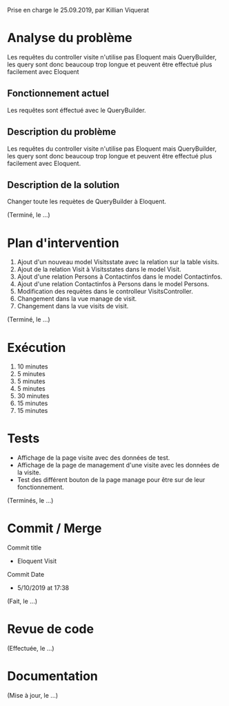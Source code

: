 Prise en charge le 25.09.2019, par Killian Viquerat

# Analyse du problème

Les requêtes du controller visite n'utilise pas Eloquent mais QueryBuilder, les query sont donc beaucoup trop longue et peuvent être effectué plus facilement avec Eloquent

## Fonctionnement actuel

Les requêtes sont éffectué avec le QueryBuilder.

## Description du problème

Les requêtes du controller visite n'utilise pas Eloquent mais QueryBuilder, les query sont donc beaucoup trop longue et peuvent être effectué plus facilement avec Eloquent.

## Description de la solution

Changer toute les requètes de QueryBuilder à Eloquent.

(Terminé, le ...)

# Plan d'intervention

1. Ajout d'un nouveau model Visitsstate avec la relation sur la table visits.
2. Ajout de la relation Visit à Visitsstates dans le model Visit.
3. Ajout d'une relation Persons à Contactinfos dans le model Contactinfos.
4. Ajout d'une relation Contactinfos à Persons dans le model Persons.
5. Modification des requètes dans le controlleur VisitsController.
6. Changement dans la vue manage de visit.
7. Changement dans la vue visits de visit.

(Terminé, le ...)

# Exécution

1. 10 minutes
2. 5 minutes
3. 5 minutes
4. 5 minutes
5. 30 minutes
6. 15 minutes
7. 15 minutes

# Tests

- Affichage de la page visite avec des données de test.
- Affichage de la page de management d'une visite avec les données de la visite.
- Test des différent bouton de la page manage pour être sur de leur fonctionnement.

(Terminés, le ...)

# Commit / Merge

Commit title 
- Eloquent Visit

Commit Date
- 5/10/2019 at 17:38

(Fait, le ...)

# Revue de code

(Effectuée, le ...)

# Documentation

(Mise à jour, le ...)
